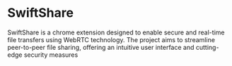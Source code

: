 # SwiftShare
SwiftShare is a chrome extension designed to enable secure and real-time file transfers using WebRTC technology. The project aims to streamline peer-to-peer file sharing, offering an intuitive user interface and cutting-edge security measures
